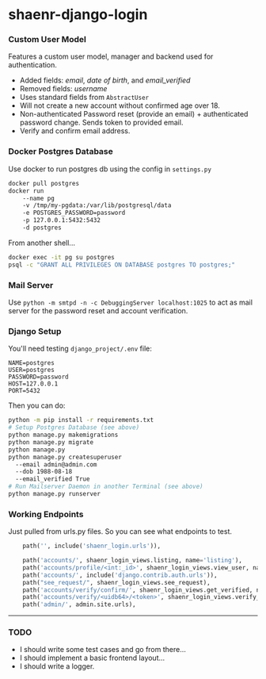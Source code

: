 # shaenr-django-login

### Custom User Model
Features a custom user model, manager and backend used for authentication.
+ Added fields: *email*, *date of birth*, and *email_verified*
+ Removed fields: *username*
+ Uses standard fields from `AbstractUser`
+ Will not create a new account without confirmed age over 18.
+ Non-authenticated Password reset (provide an email) + authenticated password change. Sends token to provided email.
+ Verify and confirm email address.

### Docker Postgres Database

Use docker to run postgres db using the config in `settings.py`

```bash
docker pull postgres
docker run 
    --name pg 
    -v /tmp/my-pgdata:/var/lib/postgresql/data 
    -e POSTGRES_PASSWORD=password 
    -p 127.0.0.1:5432:5432 
    -d postgres
```

From another shell...

```bash
docker exec -it pg su postgres
psql -c "GRANT ALL PRIVILEGES ON DATABASE postgres TO postgres;"
```

### Mail Server

Use `python -m smtpd -n -c DebuggingServer localhost:1025` to act as mail server for the password reset and account verification.

### Django Setup

You'll need testing `django_project/.env` file:

```dotenv
NAME=postgres
USER=postgres
PASSWORD=password
HOST=127.0.0.1
PORT=5432
```

Then you can do:

```bash
python -m pip install -r requirements.txt
# Setup Postgres Database (see above)
python manage.py makemigrations
python manage.py migrate
python manage.py
python manage.py createsuperuser 
  --email admin@admin.com 
  --dob 1988-08-18 
  --email_verified True
# Run Mailserver Daemon in another Terminal (see above)
python manage.py runserver
```

### Working Endpoints
Just pulled from urls.py files.
So you can see what endpoints to test.

```python
    path('', include('shaenr_login.urls')),

    path('accounts/', shaenr_login_views.listing, name='listing'),
    path('accounts/profile/<int:_id>', shaenr_login_views.view_user, name='view_user'),
    path('accounts/', include('django.contrib.auth.urls')),
    path("see_request/", shaenr_login_views.see_request),
    path('accounts/verify/confirm/', shaenr_login_views.get_verified, name='get_verified'),
    path('accounts/verify/<uidb64>/<token>', shaenr_login_views.verify_email, name='email_verify'),
    path('admin/', admin.site.urls),
```

---

### TODO

+ I should write some test cases and go from there...
+ I should implement a basic frontend layout...
+ I should write a logger.